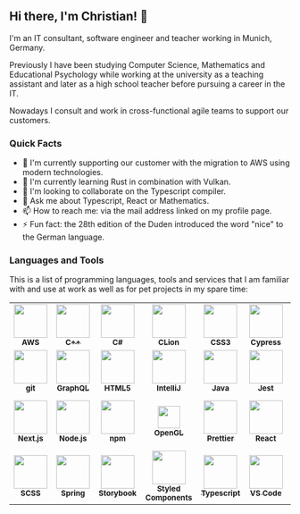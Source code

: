 ## Hi there, I'm Christian! 👋

I'm an IT consultant, software engineer and teacher working in Munich, Germany.

Previously I have been studying Computer Science, Mathematics and Educational Psychology while working at the university as a teaching assistant and later as a high school teacher before pursuing a career in the IT.

Nowadays I consult and work in cross-functional agile teams to support our customers.

### Quick Facts

- 🔭 I'm currently supporting our customer with the migration to AWS using modern technologies.
- 🌱 I'm currently learning Rust in combination with Vulkan.
- 👯 I'm looking to collaborate on the Typescript compiler.
- 💬 Ask me about Typescript, React or Mathematics.
- 📫 How to reach me: via the mail address linked on my profile page.
- ⚡ Fun fact: the 28th edition of the Duden introduced the word "nice" to the German language.

### Languages and Tools

This is a list of programming languages, tools and services that I am familiar with and use at work as well as for pet projects in my spare time:

<table>
    <tr>
        <td align="center"><a href="https://aws.amazon.com/"><img src="https://cdn.worldvectorlogo.com/logos/aws-logo.svg" height="60px" alt=""/><br /><sub><b>AWS</b></sub></a></td>
        <td align="center"><a href="https://en.cppreference.com/w/"><img src="https://cdn.worldvectorlogo.com/logos/c.svg" height="60px" alt=""/><br /><sub><b>C++</b></sub></a></td>
        <td align="center"><a href="https://docs.microsoft.com/en-us/dotnet/csharp/"><img src="https://upload.wikimedia.org/wikipedia/commons/thumb/0/0d/C_Sharp_wordmark.svg/240px-C_Sharp_wordmark.svg.png" height="60px" alt=""/><br /><sub><b>C#</b></sub></a></td>
        <td align="center"><a href="https://www.jetbrains.com/clion/"><img src="https://cdn.worldvectorlogo.com/logos/clion-1.svg" height="60px" alt=""/><br /><sub><b>CLion</b></sub></a></td>
        <td align="center"><a href="https://www.w3.org/Style/CSS/Overview.en.html"><img src="https://cdn.worldvectorlogo.com/logos/css-5.svg" height="60px" alt=""/><br /><sub><b>CSS3</b></sub></a></td>
        <td align="center"><a href="https://www.cypress.io/"><img src="https://avatars.githubusercontent.com/u/8908513?s=400&v=4" height="60px" alt=""/><br /><sub><b>Cypress</b></sub></a></td>
        <td align="center"><a href="https://www.docker.com/"><img src="https://cdn.worldvectorlogo.com/logos/docker.svg" height="60px" alt=""/><br /><sub><b>Docker</b></sub></a></td>
        <td align="center"><a href="https://www.electronjs.org/"><img src="https://cdn.worldvectorlogo.com/logos/electron-1.svg" height="60px" alt=""/><br /><sub><b>Electron</b></sub></a></td>
        <td align="center"><a href="https://eslint.org/"><img src="https://cdn.worldvectorlogo.com/logos/eslint-1.svg" height="60px" alt=""/><br /><sub><b>eslint</b></sub></a></td>
    </tr>
    <tr>
        <td align="center"><a href="https://git-scm.com/"><img src="https://cdn.worldvectorlogo.com/logos/git-icon.svg" height="60px" alt=""/><br /><sub><b>git</b></sub></a></td>
        <td align="center"><a href="https://graphql.org/"><img src="https://cdn.worldvectorlogo.com/logos/graphql.svg" height="60px" alt=""/><br /><sub><b>GraphQL</b></sub></a></td>
        <td align="center"><a href="https://html.spec.whatwg.org/multipage/"><img src="https://cdn.worldvectorlogo.com/logos/html5.svg" height="60px" alt=""/><br /><sub><b>HTML5</b></sub></a></td>
        <td align="center"><a href="https://www.jetbrains.com/idea/"><img src="https://cdn.worldvectorlogo.com/logos/intellij-idea-1.svg" height="60px" alt=""/><br /><sub><b>IntelliJ</b></sub></a></td>
        <td align="center"><a href="https://www.java.com/en/"><img src="https://cdn.worldvectorlogo.com/logos/java-14.svg" height="60px" alt=""/><br /><sub><b>Java</b></sub></a></td>
        <td align="center"><a href="https://jestjs.io/"><img src="https://cdn.freebiesupply.com/logos/large/2x/jest-logo-png-transparent.png" height="60px" alt=""/><br /><sub><b>Jest</b></sub></a></td>
        <td align="center"><a href="https://kotlinlang.org/"><img src="https://cdn.worldvectorlogo.com/logos/kotlin-1.svg" height="60px" alt=""/><br /><sub><b>Kotlin</b></sub></a></td>
        <td align="center"><a href="https://kubernetes.io/"><img src="https://cdn.worldvectorlogo.com/logos/kubernets.svg" height="60px" alt=""/><br /><sub><b>Kubernetes</b></sub></a></td>
        <td align="center"><a href="https://nestjs.com/"><img src="https://d33wubrfki0l68.cloudfront.net/e937e774cbbe23635999615ad5d7732decad182a/26072/logo-small.ede75a6b.svg" height="60px" alt=""/><br /><sub><b>Nest.js</b></sub></a></td>
    </tr>
    <tr>
        <td align="center"><a href="https://nextjs.org/"><img src="https://cdn.worldvectorlogo.com/logos/next-js.svg" height="60px" alt=""/><br /><sub><b>Next.js</b></sub></a></td>
        <td align="center"><a href="https://nodejs.org/en/"><img src="https://cdn.worldvectorlogo.com/logos/nodejs-icon.svg" height="60px" alt=""/><br /><sub><b>Node.js</b></sub></a></td>
        <td align="center"><a href="https://www.npmjs.com/"><img src="https://cdn.worldvectorlogo.com/logos/npm-square-red-1.svg" height="60px" alt=""/><br /><sub><b>npm</b></sub></a></td>
        <td align="center"><a href="https://www.opengl.org/"><img src="https://www.khronos.org/assets/images/api_logos/opengl.svg" height="40px" alt=""/><br /><sub><b>OpenGL</b></sub></a></td>
        <td align="center"><a href="https://prettier.io/"><img src="https://cdn.worldvectorlogo.com/logos/prettier-2.svg" height="60px" alt=""/><br /><sub><b>Prettier</b></sub></a></td>
        <td align="center"><a href="https://reactjs.org/"><img src="https://cdn.worldvectorlogo.com/logos/react-2.svg" height="60px" alt=""/><br /><sub><b>React</b></sub></a></td>
        <td align="center"><a href="https://redux.js.org/"><img src="https://cdn.worldvectorlogo.com/logos/redux.svg" height="60px" alt=""/><br /><sub><b>Redux</b></sub></a></td>
        <td align="center"><a href="https://redux-saga.js.org/"><img src="https://cdn.worldvectorlogo.com/logos/redux-saga.svg" height="60px" alt=""/><br /><sub><b>Redux Saga</b></sub></a></td>
        <td align="center"><a href="https://www.rust-lang.org/"><img src="https://raw.githubusercontent.com/rust-lang/www.rust-lang.org/master/static/logos/rust-logo-128x128.png" height="60px" alt=""/><br /><sub><b>Rust</b></sub></a></td>
    </tr>
    <tr>
        <td align="center"><a href="https://sass-lang.com/"><img src="https://cdn.worldvectorlogo.com/logos/sass-1.svg" height="60px" alt=""/><br /><sub><b>SCSS</b></sub></a></td>
        <td align="center"><a href="https://spring.io/projects/spring-boot"><img src="https://cdn.worldvectorlogo.com/logos/spring-3.svg" height="60px" alt=""/><br /><sub><b>Spring</b></sub></a></td>
        <td align="center"><a href="https://storybook.js.org/"><img src="https://pbs.twimg.com/profile_images/1100804485616566273/sOct-Txm.png" height="60px" alt=""/><br /><sub><b>Storybook</b></sub></a></td>
        <td align="center"><a href="https://styled-components.com/"><img src="https://cdn.worldvectorlogo.com/logos/styled-components-1.svg" height="60px" alt=""/><br /><sub><b>Styled<br />Components</b></sub></a></td>
        <td align="center"><a href="https://www.typescriptlang.org/"><img src="https://cdn.worldvectorlogo.com/logos/typescript.svg" height="60px" alt=""/><br /><sub><b>Typescript</b></sub></a></td>
        <td align="center"><a href="https://code.visualstudio.com/"><img src="https://cdn.worldvectorlogo.com/logos/visual-studio-code-1.svg" height="60px" alt=""/><br /><sub><b>VS Code</b></sub></a></td>
        <td align="center"><a href="https://www.khronos.org/vulkan/"><img src="https://www.khronos.org/assets/images/api_logos/vulkan.svg" height="40px" alt=""/><br /><sub><b>Vulkan</b></sub></a></td>
        <td align="center"><a href="https://webpack.js.org/"><img src="https://cdn.worldvectorlogo.com/logos/webpack-icon.svg" height="60px" alt=""/><br /><sub><b>Webpack</b></sub></a></td>
        <td align="center"><a href="https://yarnpkg.com/"><img src="https://cdn.worldvectorlogo.com/logos/yarn.svg" height="60px" alt=""/><br /><sub><b>Yarn</b></sub></a></td>
    </tr>
</table>
